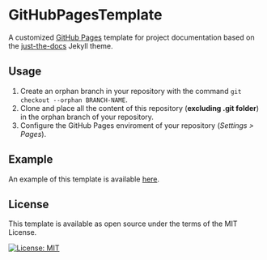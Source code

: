 # GitHubPagesTemplate
A customized [GitHub Pages](https://pages.github.com/) template for project documentation based on the [just-the-docs](https://github.com/pmarsceill/just-the-docs) Jekyll theme.
## Usage
1. Create an orphan branch in your repository with the command ``git checkout --orphan BRANCH-NAME``.
2. Clone and place all the content of this repository (**excluding .git folder**) in the orphan branch of your repository.
3. Configure the GitHub Pages enviroment of your repository (*Settings > Pages*).
## Example
An example of this template is available [here](https://riccardoomiccioli.github.io/GitHubPagesTemplate/).
## License
This template is available as open source under the terms of the MIT License.
 
[![License: MIT](https://img.shields.io/badge/License-MIT-yellow.svg)](https://opensource.org/licenses/MIT)
